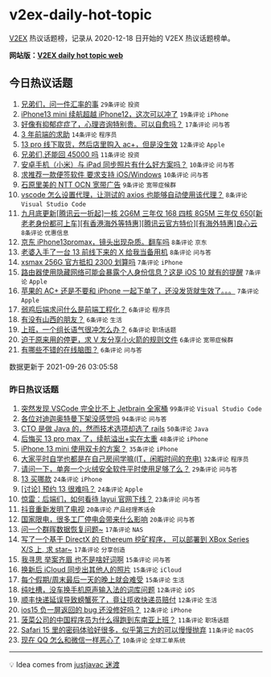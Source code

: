 # v2ex-daily-hot-topic

[V2EX](https://www.v2ex.com/) 热议话题榜，记录从 2020-12-18 日开始的 V2EX 热议话题榜单。

**网站版：[V2EX daily hot topic web](https://boojack.github.io/v2ex-daily-hot-topic-web/)**

## 今日热议话题

<!-- TODAY BEGIN -->

1. [兄弟们，问一件汇率的事](https://www.v2ex.com/t/804242) `29条评论` `投资`
1. [iPhone13 mini 续航超越 iPhone12，这次可以冲了](https://www.v2ex.com/t/804252) `19条评论` `iPhone`
1. [好像有抑郁症症了，心理咨询特别贵。可以自愈吗？](https://www.v2ex.com/t/804266) `17条评论` `问与答`
1. [3 年前端的求助](https://www.v2ex.com/t/804264) `14条评论` `程序员`
1. [13 pro 线下取货，然后店里购入 ac+，但是没生效](https://www.v2ex.com/t/804245) `12条评论` `Apple`
1. [兄弟们,还能回 45000 吗](https://www.v2ex.com/t/804255) `11条评论` `投资`
1. [安卓手机（小米）与 iPad 同步照片有什么好方案吗？](https://www.v2ex.com/t/804286) `10条评论` `问与答`
1. [求推荐一款便签软件 要求支持 iOS/Windows](https://www.v2ex.com/t/804254) `10条评论` `问与答`
1. [石原里美的 NTT OCN 宽带广告](https://www.v2ex.com/t/804248) `9条评论` `宽带症候群`
1. [vscode 怎么设置代理，让测试的 axios 也能够自动使用该代理？](https://www.v2ex.com/t/804272) `8条评论` `Visual Studio Code`
1. [九月底更新[腾讯云一折起]一核 2G6M 三年仅 168 四核 8G5M 三年仅 650[新老老身份都可上车][有香港海外等特惠][腾讯云官方特价][有海外特惠]良心云](https://www.v2ex.com/t/804256) `8条评论` `优惠信息`
1. [京东 iPhone13promax，镜头出现杂质。翻车吗](https://www.v2ex.com/t/804244) `8条评论` `京东`
1. [老婆入手了一台 13 前线下来的 X 给我当备用机](https://www.v2ex.com/t/804243) `8条评论` `问与答`
1. [xsmax 256G 官方抵扣 2300 划算吗](https://www.v2ex.com/t/804285) `7条评论` `iPhone`
1. [路由器使用隐藏网络可能会暴露个人身份信息？这是 iOS 10 就有的提醒](https://www.v2ex.com/t/804279) `7条评论` `Apple`
1. [苹果的 AC+ 还是不要和 iPhone 一起下单了，还没发货就生效了。。。](https://www.v2ex.com/t/804253) `7条评论` `Apple`
1. [弱鸡后端求问什么是前端工程化？](https://www.v2ex.com/t/804270) `6条评论` `程序员`
1. [有没有山西的朋友？](https://www.v2ex.com/t/804269) `6条评论` `生活`
1. [上班，一个组长语气很冲怎么办？](https://www.v2ex.com/t/804265) `6条评论` `职场话题`
1. [迫于原来用的停更，求 V 友分享小火箭的规则文件](https://www.v2ex.com/t/804251) `6条评论` `宽带症候群`
1. [有哪些不错的在线脑图？](https://www.v2ex.com/t/804250) `6条评论` `问与答`

数据更新于 2021-09-26 03:05:58

<!-- TODAY END -->

### 昨日热议话题

<!-- YESTERDAY BEGIN -->

1. [突然发现 VSCode 完全比不上 Jetbrain 全家桶](https://www.v2ex.com/t/804121) `99条评论` `Visual Studio Code`
1. [各位对迪迦奥特曼下架没感觉吗](https://www.v2ex.com/t/804074) `94条评论` `问与答`
1. [CTO 是做 Java 的，然而技术选项却选了 rails](https://www.v2ex.com/t/804097) `50条评论` `Java`
1. [后悔买 13 pro max 了，续航溢出+实在太重](https://www.v2ex.com/t/804129) `48条评论` `iPhone`
1. [iPhone 13 mini 使用双卡的方案？](https://www.v2ex.com/t/804135) `35条评论` `iPhone`
1. [大家平时自学也都是在自己房间学嘛(IT，闲暇时间的充电)](https://www.v2ex.com/t/804175) `32条评论` `程序员`
1. [请问一下，单奔一个火绒安全软件平时使用足够了么？](https://www.v2ex.com/t/804088) `29条评论` `问与答`
1. [13 买哪款](https://www.v2ex.com/t/804123) `24条评论` `iPhone`
1. [[讨论] 预约 13 很难吗？](https://www.v2ex.com/t/804148) `24条评论` `Apple`
1. [惊雷：后端们，如何看待 layui 官网下线？](https://www.v2ex.com/t/804075) `23条评论` `问与答`
1. [抖音重新发明了电视](https://www.v2ex.com/t/804156) `20条评论` `产品经理茶话会`
1. [国家限电，很多工厂停电会带来什么影响](https://www.v2ex.com/t/804073) `20条评论` `问与答`
1. [问一个群晖数据恢复问题~](https://www.v2ex.com/t/804212) `17条评论` `NAS`
1. [写了一个基于 DirectX 的 Ethereum 挖矿程序， 可以部署到 XBox Series X/S 上, 求 star~](https://www.v2ex.com/t/804173) `17条评论` `分享创造`
1. [我寻思 举案齐眉 也不是啥好词啊](https://www.v2ex.com/t/804189) `15条评论` `问与答`
1. [换新后 iCloud 同步出其他人的照片](https://www.v2ex.com/t/804179) `15条评论` `iCloud`
1. [每个假期/周末最后一天的晚上就会难受](https://www.v2ex.com/t/804174) `15条评论` `生活`
1. [纯吐槽，没车换手机原声输入法的词库问题](https://www.v2ex.com/t/804197) `12条评论` `iOS`
1. [顺丰快递延误导致螃蟹死了，竟让揽收快递员赔付](https://www.v2ex.com/t/804141) `12条评论` `生活`
1. [ios15 负一屏返回的 bug 还没修好吗？](https://www.v2ex.com/t/804092) `12条评论` `iPhone`
1. [菠菜公司的中国程序员为什么得跑到东南亚上班？](https://www.v2ex.com/t/804182) `11条评论` `职场话题`
1. [Safari 15 里的密码体验好很多，似乎第三方的可以慢慢抛弃](https://www.v2ex.com/t/804131) `11条评论` `macOS`
1. [现在 QQ 怎么和微信一样恶心了](https://www.v2ex.com/t/804214) `10条评论` `全球工单系统`

<!-- YESTERDAY END -->

---

💡 Idea comes from [justjavac 迷渡](https://github.com/justjavac/)
